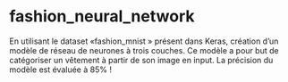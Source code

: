 # fashion_neural_network

En utilisant le dataset «fashion_mnist » présent dans Keras, création d’un modèle de réseau de neurones à trois couches. Ce modèle a pour but de catégoriser un vêtement à partir de son image en input. La précision du modèle est évaluée à 85% !
